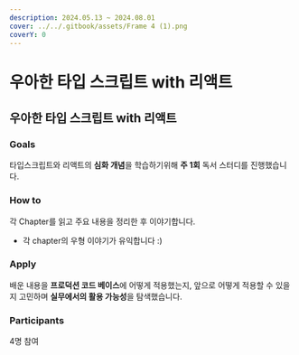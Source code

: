 ```yaml
---
description: 2024.05.13 ~ 2024.08.01
cover: ../../.gitbook/assets/Frame 4 (1).png
coverY: 0
---
```


# 우아한 타입 스크립트 with 리액트

## 우아한 타입 스크립트 with 리액트

### Goals <a href="#goals" id="goals"></a>

타입스크립트와 리액트의 **심화 개념**을 학습하기위해 **주 1회** 독서 스터디를 진행했습니다.

### How to <a href="#how-to" id="how-to"></a>

각 Chapter를 읽고 주요 내용을 정리한 후 이야기합니다.

* 각 chapter의 우형 이야기가 유익합니다 :)

### Apply <a href="#apply" id="apply"></a>

배운 내용을 **프로덕션 코드 베이스**에 어떻게 적용했는지, 앞으로 어떻게 적용할 수 있을지 고민하며 **실무에서의 활용 가능성**을 탐색했습니다.

### **Participants**

4명 참여
